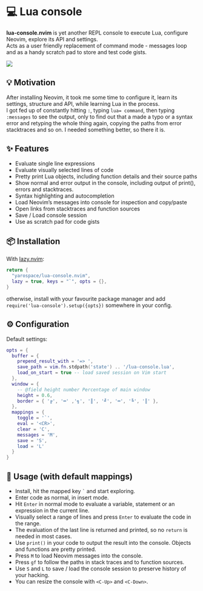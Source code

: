 # 💻 Lua console

**lua-console.nvim** is yet another REPL console to execute Lua, configure Neovim, explore its API and settings.  
Acts as a user friendly replacement of command mode - messages loop and as a handy scratch pad to store and test code gists.

<img src="doc/demo.gif">

## 💡 Motivation

After installing Neovim, it took me some time to configure it, learn its settings, structure and API, while learning Lua in the process.  
I got fed up of constantly hitting `:`, typing `lua= command`, then typing `:messages` to see the output, only to find out that a made a typo or a 
syntax error and retyping the whole thing again, copying the paths from error stacktraces and so on.  I needed something better, so there it is.

## ✨ Features

- Evaluate single line expressions
- Evaluate visually selected lines of code
- Pretty print Lua objects, including function details and their source paths
- Show normal and error output in the console, including output of print(), errors and stacktraces. 
- Syntax highlighting and autocompletion
- Load Neovim’s messages into console for inspection and copy/paste
- Open links from stacktraces and function sources
- Save / Load console session
- Use as scratch pad for code gists


## 📦 Installation

With [lazy.nvim](https://github.com/folke/lazy.nvim):

```lua
return {
  "yarospace/lua-console.nvim",
  lazy = true, keys = "`", opts = {},
}
```
otherwise, install with your favourite package manager and add
`require('lua-console').setup({opts})` somewhere in your config.


## ⚙️  Configuration

Default settings:

```lua
opts = {
  buffer = {
    prepend_result_with = '=> ',
    save_path = vim.fn.stdpath('state') .. '/lua-console.lua',
    load_on_start = true -- load saved session on Vim start
  },
  window = {
    -- @field height number Percentage of main window
    height = 0.6,
    border = { '╔', '═' ,'╗', '║', '╝', '═', '╚', '║' },
  },
  mappings = {
    toggle = '`',
    eval = '<CR>',
    clear = 'C',
    messages = 'M',
    save = 'S',
    load = 'L'
  }
}
```

## 🚀 Usage (with default mappings)

- Install, hit the mapped key `` ` `` and start exploring. 
- Enter code as normal, in insert mode.
- Hit `Enter` in normal mode to evaluate a variable, statement or an expression in the current line. 
- Visually select a range of lines and press `Enter` to evaluate the code in the range. 
- The evaluation of the last line is returned and printed, so no `return` is needed in most cases.
- Use `print()` in your code to output the result into the console.  Objects and functions are pretty printed. 
- Press `M` to load Neovim messages into the console. 
- Press `gf` to follow the paths in stack traces and to function sources. 
- Use `S` and `L` to save / load the console session to preserve history of your hacking. 
- You can resize the console with `<C-Up>` and `<C-Down>`.
